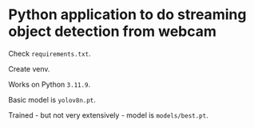 # Python application to do streaming object detection from webcam

Check `requirements.txt`.

Create venv.

Works on Python `3.11.9`.

Basic model is `yolov8n.pt`.

Trained - but not very extensively - model is `models/best.pt`.

